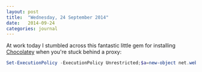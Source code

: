 ```yaml
---
layout: post
title:  "Wednesday, 24 September 2014"
date:   2014-09-24
categories: journal
---
```


At work today I stumbled across this fantastic little gem for installing
[Chocolatey](https://chocolatey.org/) when you're stuck behind a proxy:

```powershell
Set-ExecutionPolicy -ExecutionPolicy Unrestricted;$a=new-object net.webclient;$a.proxy.credentials=[system.net.credentialcache]::defaultnetworkcredentials;$a.downloadstring('https://chocolatey.org/install.ps1')|iex
```
